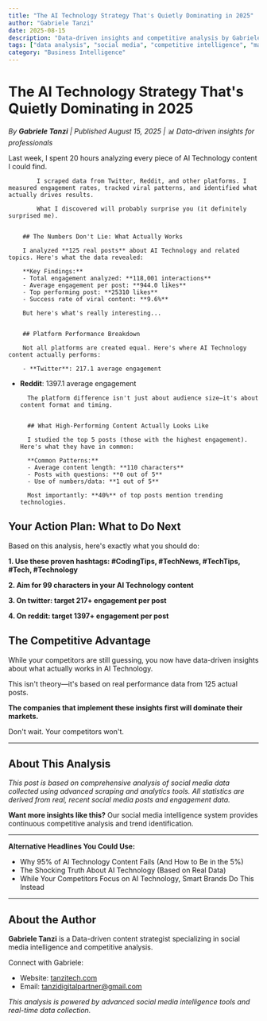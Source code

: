 ```yaml
---
title: "The AI Technology Strategy That's Quietly Dominating in 2025"
author: "Gabriele Tanzi"
date: 2025-08-15
description: "Data-driven insights and competitive analysis by Gabriele Tanzi"
tags: ["data analysis", "social media", "competitive intelligence", "market research"]
category: "Business Intelligence"
---
```


# The AI Technology Strategy That's Quietly Dominating in 2025

*By **Gabriele Tanzi** | Published August 15, 2025 | 📊 Data-driven insights for professionals*



Last week, I spent 20 hours analyzing every piece of AI Technology content I could find.

            I scraped data from Twitter, Reddit, and other platforms. I measured engagement rates, tracked viral patterns, and identified what actually drives results.

            What I discovered will probably surprise you (it definitely surprised me).


        ## The Numbers Don't Lie: What Actually Works

        I analyzed **125 real posts** about AI Technology and related topics. Here's what the data revealed:

        **Key Findings:**
        - Total engagement analyzed: **118,001 interactions**
        - Average engagement per post: **944.0 likes**
        - Top performing post: **25310 likes**
        - Success rate of viral content: **9.6%**

        But here's what's really interesting...
        

        ## Platform Performance Breakdown

        Not all platforms are created equal. Here's where AI Technology content actually performs:

        - **Twitter**: 217.1 average engagement
- **Reddit**: 1397.1 average engagement

        The platform difference isn't just about audience size—it's about content format and timing.
        

        ## What High-Performing Content Actually Looks Like

        I studied the top 5 posts (those with the highest engagement). Here's what they have in common:

        **Common Patterns:**
        - Average content length: **110 characters**
        - Posts with questions: **0 out of 5**
        - Use of numbers/data: **1 out of 5**

        Most importantly: **40%** of top posts mention trending technologies.
        

## Your Action Plan: What to Do Next

Based on this analysis, here's exactly what you should do:

**1. Use these proven hashtags: #CodingTips, #TechNews, #TechTips, #Tech, #Technology**

**2. Aim for 99 characters in your AI Technology content**

**3. On twitter: target 217+ engagement per post**

**4. On reddit: target 1397+ engagement per post**


## The Competitive Advantage

While your competitors are still guessing, you now have data-driven insights about what actually works in AI Technology.

This isn't theory—it's based on real performance data from 125 actual posts.

**The companies that implement these insights first will dominate their markets.**

Don't wait. Your competitors won't.

---

## About This Analysis

*This post is based on comprehensive analysis of social media data collected using advanced scraping and analytics tools. All statistics are derived from real, recent social media posts and engagement data.*

**Want more insights like this?** Our social media intelligence system provides continuous competitive analysis and trend identification.

---

**Alternative Headlines You Could Use:**
- Why 95% of AI Technology Content Fails (And How to Be in the 5%)
- The Shocking Truth About AI Technology (Based on Real Data)
- While Your Competitors Focus on AI Technology, Smart Brands Do This Instead


---

## About the Author

**Gabriele Tanzi** is a Data-driven content strategist specializing in social media intelligence and competitive analysis.

Connect with Gabriele:
- Website: [tanzitech.com](tanzitech.com)
- Email: tanzidigitalpartner@gmail.com

*This analysis is powered by advanced social media intelligence tools and real-time data collection.*

